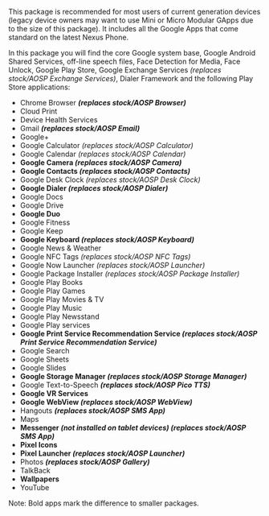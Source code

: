 This package is recommended for most users of current generation devices (legacy device owners may want to use Mini or Micro Modular GApps due to the size of this package). It includes all the Google Apps that come standard on the latest Nexus Phone.

In this package you will find the core Google system base, Google Android Shared Services, off-line speech files, Face Detection for Media, Face Unlock, Google Play Store, Google Exchange Services _(replaces stock/AOSP Exchange Services)_, Dialer Framework and the following Play Store applications:

* Chrome Browser **_(replaces stock/AOSP Browser)_**
* Cloud Print
* Device Health Services
* Gmail **_(replaces stock/AOSP Email)_**
* Google+
* Google Calculator _(replaces stock/AOSP Calculator)_
* Google Calendar _(replaces stock/AOSP Calendar)_
* **Google Camera _(replaces stock/AOSP Camera)_**
* **Google Contacts _(replaces stock/AOSP Contacts)_**
* Google Desk Clock _(replaces stock/AOSP Desk Clock)_
* **Google Dialer _(replaces stock/AOSP Dialer)_**
* Google Docs
* Google Drive
* **Google Duo**
* Google Fitness
* Google Keep
* **Google Keyboard _(replaces stock/AOSP Keyboard)_**
* Google News & Weather
* Google NFC Tags _(replaces stock/AOSP NFC Tags)_
* Google Now Launcher _(replaces stock/AOSP Launcher)_
* Google Package Installer _(replaces stock/AOSP Package Installer)_
* Google Play Books
* Google Play Games
* Google Play Movies & TV
* Google Play Music
* Google Play Newsstand
* Google Play services
* **Google Print Service Recommendation Service _(replaces stock/AOSP Print Service Recommendation Service)_**
* Google Search
* Google Sheets
* Google Slides
* **Google Storage Manager _(replaces stock/AOSP Storage Manager)_**
* Google Text-to-Speech **_(replaces stock/AOSP Pico TTS)_**
* **Google VR Services**
* **Google WebView _(replaces stock/AOSP WebView)_**
* Hangouts **_(replaces stock/AOSP SMS App)_**
* Maps
* **Messenger _(not installed on tablet devices) (replaces stock/AOSP SMS App)_**
* **Pixel Icons**
* **Pixel Launcher _(replaces stock/AOSP Launcher)_**
* Photos **_(replaces stock/AOSP Gallery)_**
* TalkBack
* **Wallpapers**
* YouTube

Note: Bold apps mark the difference to smaller packages.